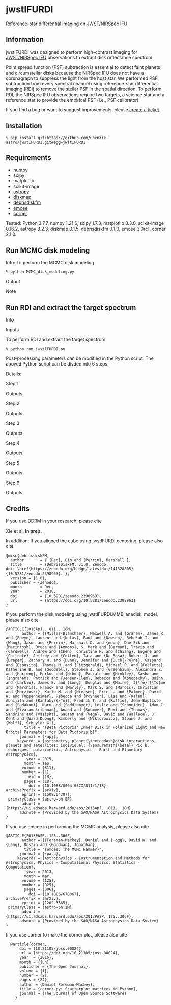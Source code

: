 # jwstIFURDI
Reference-star differential imaging on JWST/NIRSpec IFU

Information
-----------

jwstIFURDI was designed to perform high-contrast imaging for [JWST/NIRSpec IFU](https://jwst-docs.stsci.edu/jwst-near-infrared-spectrograph#gsc.tab=0) observations to extract disk reflectance spectrum.  

Point spread function (PSF) subtraction is essential to detect faint planets and circumstellar disks because the NIRSpec IFU does not have a coronagraph to suppress the light from the host star. 
We performed PSF subtraction from every spectral channel using reference-star differential imaging (RDI) to remove the stellar PSF in the spatial direction.
To perform RDI, the NIRSpec IFU observations require two targets, a science star and a reference star to provide the empirical PSF (i.e., PSF calibrator).


If you find a bug or want to suggest improvements, please [create a ticket](https://github.com/ChenXie-astro/jwstIFURDI/issues).


Installation
------------
```
% pip install git+https://github.com/ChenXie-astro/jwstIFURDI.git#egg=jwstIFURDI
```

Requirements
------------
  - numpy
  - scipy
  - matplotlib
  - scikit-image
  - [astropy](https://www.astropy.org)
  - [diskmap]()
  - [debrisdiskfm]()
  - [emcee](https://emcee.readthedocs.io/en/stable/)
  - [corner](https://corner.readthedocs.io/en/latest/)

Tested: Python 3.7.7, numpy 1.21.6, scipy 1.7.3, matplotlib 3.3.0, scikit-image 0.16.2, astropy 3.2.3, diskmap 0.1.5, debrisdiskfm 0.1.0, emcee 3.0rc1, corner 2.1.0.


Run MCMC disk modeling
----------------------
Info:
To perform the MCMC disk modeling
```
% python MCMC_disk_modeling.py
```

Output

Note

Run RDI and extract the target spectrum 
-----------------------------------
Info 

Inputs

To perform RDI and extract the target spectrum
```
% python run_jwstIFURDI.py
```
Post-processing parameters can be modified in the Python script. The aboved Python script can be divded into 6 steps.

Details:

Step 1

Outputs:

Step 2

Outputs:

Step 3

Outputs:

Step 4

Outputs:


Step 5

Outputs:

Step 6

Outputs:


Credits
-------
If you use DDRM in your research, please cite

Xie et al. **in prep.**



In addition:
If you aligned the cube using jwstIFURDI.centering, please also cite
```
@misc{debrisdiskFM,
  author       = { {Ren}, Bin and {Perrin}, Marshall },
  title        = {DebrisDiskFM, v1.0, Zenodo,
doi: \href{https://zenodo.org/badge/latestdoi/141328805}{10.5281/zenodo.2398963}. },
  version = {1.0},
  publisher = {Zenodo},
  month        = Dec,
  year         = 2018,
  doi          = {10.5281/zenodo.2398963},
  url          = {https://doi.org/10.5281/zenodo.2398963}
}
```

If you perform the disk modeling using jwstIFURDI.MMB_anadisk_model, please also cite
```
@ARTICLE{2015ApJ...811...18M,
       author = {{Millar-Blanchaer}, Maxwell A. and {Graham}, James R. and {Pueyo}, Laurent and {Kalas}, Paul and {Dawson}, Rebekah I. and {Wang}, Jason and {Perrin}, Marshall D. and {moon}, Dae-Sik and {Macintosh}, Bruce and {Ammons}, S. Mark and {Barman}, Travis and {Cardwell}, Andrew and {Chen}, Christine H. and {Chiang}, Eugene and {Chilcote}, Jeffrey and {Cotten}, Tara and {De Rosa}, Robert J. and {Draper}, Zachary H. and {Dunn}, Jennifer and {Duch{\^e}ne}, Gaspard and {Esposito}, Thomas M. and {Fitzgerald}, Michael P. and {Follette}, Katherine B. and {Goodsell}, Stephen J. and {Greenbaum}, Alexandra Z. and {Hartung}, Markus and {Hibon}, Pascale and {Hinkley}, Sasha and {Ingraham}, Patrick and {Jensen-Clem}, Rebecca and {Konopacky}, Quinn and {Larkin}, James E. and {Long}, Douglas and {Maire}, J{\'e}r{\^o}me and {Marchis}, Franck and {Marley}, Mark S. and {Marois}, Christian and {Morzinski}, Katie M. and {Nielsen}, Eric L. and {Palmer}, David W. and {Oppenheimer}, Rebecca and {Poyneer}, Lisa and {Rajan}, Abhijith and {Rantakyr{\"o}}, Fredrik T. and {Ruffio}, Jean-Baptiste and {Sadakuni}, Naru and {Saddlemyer}, Leslie and {Schneider}, Adam C. and {Sivaramakrishnan}, Anand and {Soummer}, Remi and {Thomas}, Sandrine and {Vasisht}, Gautam and {Vega}, David and {Wallace}, J. Kent and {Ward-Duong}, Kimberly and {Wiktorowicz}, Sloane J. and {Wolff}, Schuyler G.},
        title = "{Beta Pictoris' Inner Disk in Polarized Light and New Orbital Parameters for Beta Pictoris b}",
      journal = {\apj},
     keywords = {astrometry, planet{\textendash}disk interactions, planets and satellites: individual: {\ensuremath{\beta}} Pic b, techniques: polarimetric, Astrophysics - Earth and Planetary Astrophysics},
         year = 2015,
        month = sep,
       volume = {811},
       number = {1},
          eid = {18},
        pages = {18},
          doi = {10.1088/0004-637X/811/1/18},
archivePrefix = {arXiv},
       eprint = {1508.04787},
 primaryClass = {astro-ph.EP},
       adsurl = {https://ui.adsabs.harvard.edu/abs/2015ApJ...811...18M},
      adsnote = {Provided by the SAO/NASA Astrophysics Data System}
}
```

If you use emcee in performing the MCMC analysis, please also cite
```
@ARTICLE{2013PASP..125..306F,
       author = {{Foreman-Mackey}, Daniel and {Hogg}, David W. and {Lang}, Dustin and {Goodman}, Jonathan},
        title = "{emcee: The MCMC Hammer}",
      journal = {\pasp},
     keywords = {Astrophysics - Instrumentation and Methods for Astrophysics, Physics - Computational Physics, Statistics - Computation},
         year = 2013,
        month = mar,
       volume = {125},
       number = {925},
        pages = {306},
          doi = {10.1086/670067},
archivePrefix = {arXiv},
       eprint = {1202.3665},
 primaryClass = {astro-ph.IM},
       adsurl = {https://ui.adsabs.harvard.edu/abs/2013PASP..125..306F},
      adsnote = {Provided by the SAO/NASA Astrophysics Data System}
}
```

If you use corner to make the corner plot, please also cite
```
  @article{corner,
      doi = {10.21105/joss.00024},
      url = {https://doi.org/10.21105/joss.00024},
      year  = {2016},
      month = {jun},
      publisher = {The Open Journal},
      volume = {1},
      number = {2},
      pages = {24},
      author = {Daniel Foreman-Mackey},
      title = {corner.py: Scatterplot matrices in Python},
      journal = {The Journal of Open Source Software}
    }
```
